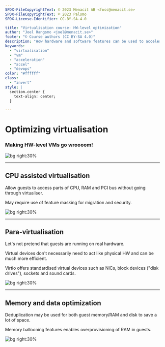 ```yaml
---
SPDX-FileCopyrightText: © 2023 Menacit AB <foss@menacit.se>
SPDX-FileCopyrightText: © 2023 Palsmo
SPDX-License-Identifier: CC-BY-SA-4.0

title: "Virtualisation course: HW-level optimization"
author: "Joel Rangsmo <joel@menacit.se>"
footer: "© Course authors (CC BY-SA 4.0)"
description: "How hardware and software features can be used to accelerate VMs"
keywords:
  - "virtualisation"
  - "vm"
  - "acceleration"
  - "accel"
  - "devops"
color: "#ffffff"
class:
  - "invert"
style: |
  section.center {
    text-align: center;
  }

---
```

<!-- _footer: "%ATTRIBUTION_PREFIX% Chris Dlugosz (CC BY 2.0)" -->
# Optimizing virtualisation
### Making HW-level VMs go wroooom!

![bg right:30%](images/13-abstract_laser.jpg)

<!--
- We've talked about the many benefits provided by virtualisation

- Performance is not one of them

- There are ways however to make the overhead of HW-level VMs smaller
-->

---
<!-- _footer: "%ATTRIBUTION_PREFIX% Thierry Ehrmann (CC BY 2.0)" -->
## CPU assisted virtualisation
Allow guests to access parts of CPU, RAM and PCI bus without going through virtualiser.  
  
May require use of feature masking for migration and security.

![bg right:30%](images/13-wheel.jpg)

<!--
- One of the largest gains is to move things to HW (seems a bit counter intuitive)

- Emulating a CPU in SW is complex and usually quite slow

- Supported by most CPUs these days, features allowing direct access to PCI devices (such as GPUs)
may only be accessible on workstation and server systems

- KVM utilise and expose these hardware acceleration features

- In order to allow live migration of guests, we can't forward HW devices or use fancy CPU features
that may not exist on the target hypervisor. Feature masking enables a host to hide CPU features
from the guests
-->

---
<!-- _footer: "%ATTRIBUTION_PREFIX% Micah Elizabeth Scott (CC BY-SA 2.0)" -->
## Para-virtualisation
Let's not pretend that guests are running on real hardware.
  
Virtual devices don't necessarily need to act like physical HW and can be much more efficient.  
  
Virtio offers standardised virtual devices
such as NICs, block devices ("disk drives"),
sockets and sound cards.

![bg right:30%](images/13-solder_pcb.jpg)

<!--
- Back in the days when virtualisation was new, hypervisors emulated commonly supported devices
such as NICs and SATA HDDs

- These days almost all servers are run virtualised and it seems a bit silly to pretend they are HW

- Para-virtualisation is about stopping the pretending while still benefiting from virtualisation

- Virtio devices are supported out-of-the-box by most modern operating systems running as guests

- Usage of these can drastically improve performance/lower load on the hypervisor
-->

---
<!-- _footer: "%ATTRIBUTION_PREFIX% Freestocks.org (CC0 1.0)" -->
## Memory and data optimization
Deduplication may be used for both guest memory/RAM and disk to save a lot of space.  
  
Memory ballooning features enables overprovisioning of RAM in guests.

![bg right:30%](images/13-cow.jpg)

<!--
- Deduplication == Only store one piece of data ones, for memory/RAM pages and for disks blocks

- If a hypervisor is running 100s of Windows VMs, chances are that a lot of storage space can be
saved if duplicated files can be deduplicated 

- Same goes for RAM, many VMs will likely run the same Linux distro and store the same kernel in
memory

- Deduplication can be costly from a performance perspective, but sometimes that is overweighted by
the potentially huge savings

- "Offline/Post-process" deduplication is often way cheaper from a performance perspective than
"online/in-line" (https://en.wikipedia.org/wiki/Data_deduplication#Classification)

- Memory ballooning allows the host to signal to guests that they can use more memory/should clean
up their caches to save memory during runtime. This enables hypervisor operators to overprovision
memory slightly more and make each hypervisor more cost effective 
-->
